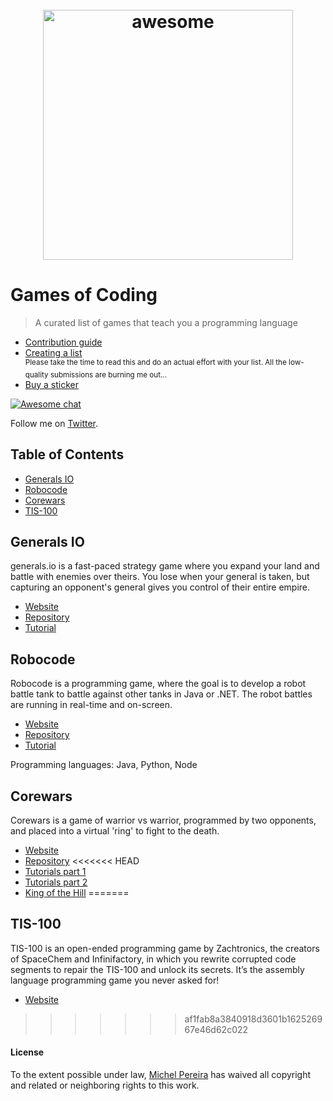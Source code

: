 <h1 align="center">
	<br>
	<img width="400" src="https://cdn.rawgit.com/sindresorhus/awesome/master/media/logo.svg" alt="awesome">
</h1>

# Games of Coding

> A curated list of games that teach you a programming language

- [Contribution guide](contributing.md)
- [Creating a list](create-list.md)<br><sup>Please take the time to read this and do an actual effort with your list. All the low-quality submissions are burning me out...</sup>
- [Buy a sticker](https://www.stickermule.com/marketplace/10034-awesome)

[![Awesome chat](https://badges.gitter.im/sindresorhus/awesome.svg)](https://gitter.im/gamesofcoding/Lobby)

Follow me on [Twitter](https://twitter.com/michelpereira).

## Table of Contents

- [Generals IO](#generalsio)
- [Robocode](#robocode)
- [Corewars](#corewars)
- [TIS-100](#tis-100)

## Generals IO

generals.io is a fast-paced strategy game where you expand your land and battle with enemies over theirs. You lose when your general is taken, but capturing an opponent's general gives you control of their entire empire.

- [Website](http://generals.io)
- [Repository]()
- [Tutorial](http://dev.generals.io/api)

## Robocode

Robocode is a programming game, where the goal is to develop a robot battle tank to battle against other tanks in Java or .NET. The robot battles are running in real-time and on-screen.

- [Website](http://robocode.sourceforge.net)
- [Repository](http://robocode.sourceforge.net)
- [Tutorial](http://robowiki.net/wiki/Robocode_Basics)

Programming languages: Java, Python, Node 

## Corewars

Corewars is a game of warrior vs warrior, programmed by two opponents, and placed into a virtual 'ring' to fight to the death.

- [Website](http://www.corewars.org)
- [Repository](https://github.com/ivanignatiev/corewar)
<<<<<<< HEAD
- [Tutorials part 1](http://www.corewars.org/information.html)
- [Tutorials part 2](http://www.koth.org/info.html)
- [King of the Hill](http://www.koth.org)
=======

## TIS-100

TIS-100 is an open-ended programming game by Zachtronics, the creators of SpaceChem and Infinifactory, in which you rewrite corrupted code segments to repair the TIS-100 and unlock its secrets. It’s the assembly language programming game you never asked for!

- [Website](http://www.zachtronics.com/tis-100/)
>>>>>>> af1fab8a3840918d3601b162526967e46d62c022

#### License

To the extent possible under law, [Michel Pereira](http://www.michelpereira.com.br) has waived all copyright and related or neighboring rights to this work.
